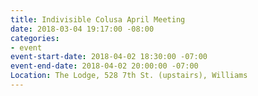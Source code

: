 ```yaml
---
title: Indivisible Colusa April Meeting
date: 2018-03-04 19:17:00 -08:00
categories:
- event
event-start-date: 2018-04-02 18:30:00 -07:00
event-end-date: 2018-04-02 20:00:00 -07:00
Location: The Lodge, 528 7th St. (upstairs), Williams
---
```


